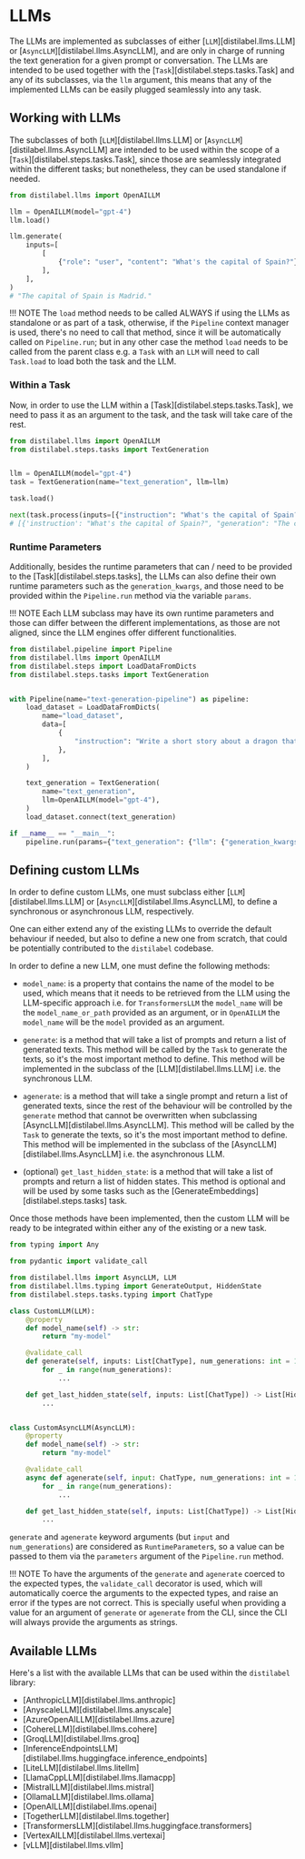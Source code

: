 # LLMs

The LLMs are implemented as subclasses of either [`LLM`][distilabel.llms.LLM] or [`AsyncLLM`][distilabel.llms.AsyncLLM], and are only in charge of running the text generation for a given prompt or conversation. The LLMs are intended to be used together with the [`Task`][distilabel.steps.tasks.Task] and any of its subclasses, via the `llm` argument, this means that any of the implemented LLMs can be easily plugged seamlessly into any task.

## Working with LLMs

The subclasses of both [`LLM`][distilabel.llms.LLM] or [`AsyncLLM`][distilabel.llms.AsyncLLM] are intended to be used within the scope of a [`Task`][distilabel.steps.tasks.Task], since those are seamlessly integrated within the different tasks; but nonetheless, they can be used standalone if needed.

```python
from distilabel.llms import OpenAILLM

llm = OpenAILLM(model="gpt-4")
llm.load()

llm.generate(
    inputs=[
        [
            {"role": "user", "content": "What's the capital of Spain?"},
        ],
    ],
)
# "The capital of Spain is Madrid."
```

!!! NOTE
    The `load` method needs to be called ALWAYS if using the LLMs as standalone or as part of a task, otherwise, if the `Pipeline` context manager is used, there's no need to call that method, since it will be automatically called on `Pipeline.run`; but in any other case the method `load` needs to be called from the parent class e.g. a `Task` with an `LLM` will need to call `Task.load` to load both the task and the LLM.

### Within a Task

Now, in order to use the LLM within a [Task][distilabel.steps.tasks.Task], we need to pass it as an argument to the task, and the task will take care of the rest.

```python
from distilabel.llms import OpenAILLM
from distilabel.steps.tasks import TextGeneration


llm = OpenAILLM(model="gpt-4")
task = TextGeneration(name="text_generation", llm=llm)

task.load()

next(task.process(inputs=[{"instruction": "What's the capital of Spain?"}]))
# [{'instruction': "What's the capital of Spain?", "generation": "The capital of Spain is Madrid."}]
```

### Runtime Parameters

Additionally, besides the runtime parameters that can / need to be provided to the [Task][distilabel.steps.tasks], the LLMs can also define their own runtime parameters such as the `generation_kwargs`, and those need to be provided within the `Pipeline.run` method via the variable `params`.

!!! NOTE
    Each LLM subclass may have its own runtime parameters and those can differ between the different implementations, as those are not aligned, since the LLM engines offer different functionalities.

```python
from distilabel.pipeline import Pipeline
from distilabel.llms import OpenAILLM
from distilabel.steps import LoadDataFromDicts
from distilabel.steps.tasks import TextGeneration


with Pipeline(name="text-generation-pipeline") as pipeline:
    load_dataset = LoadDataFromDicts(
        name="load_dataset",
        data=[
            {
                "instruction": "Write a short story about a dragon that saves a princess from a tower.",
            },
        ],
    )

    text_generation = TextGeneration(
        name="text_generation",
        llm=OpenAILLM(model="gpt-4"),
    )
    load_dataset.connect(text_generation)

if __name__ == "__main__":
    pipeline.run(params={"text_generation": {"llm": {"generation_kwargs": {"temperature": 0.3}}}})
```

## Defining custom LLMs

In order to define custom LLMs, one must subclass either [`LLM`][distilabel.llms.LLM] or [`AsyncLLM`][distilabel.llms.AsyncLLM], to define a synchronous or asynchronous LLM, respectively.

One can either extend any of the existing LLMs to override the default behaviour if needed, but also to define a new one from scratch, that could be potentially contributed to the `distilabel` codebase.

In order to define a new LLM, one must define the following methods:

* `model_name`: is a property that contains the name of the model to be used, which means that it needs to be retrieved from the LLM using the LLM-specific approach i.e. for `TransformersLLM` the `model_name` will be the `model_name_or_path` provided as an argument, or in `OpenAILLM` the `model_name` will be the `model` provided as an argument.

* `generate`: is a method that will take a list of prompts and return a list of generated texts. This method will be called by the `Task` to generate the texts, so it's the most important method to define. This method will be implemented in the subclass of the [LLM][distilabel.llms.LLM] i.e. the synchronous LLM.

* `agenerate`: is a method that will take a single prompt and return a list of generated texts, since the rest of the behaviour will be controlled by the `generate` method that cannot be overwritten when subclassing [AsyncLLM][distilabel.llms.AsyncLLM]. This method will be called by the `Task` to generate the texts, so it's the most important method to define. This method will be implemented in the subclass of the [AsyncLLM][distilabel.llms.AsyncLLM] i.e. the asynchronous LLM.

* (optional) `get_last_hidden_state`: is a method that will take a list of prompts and return a list of hidden states. This method is optional and will be used by some tasks such as the [GenerateEmbeddings][distilabel.steps.tasks] task.

Once those methods have been implemented, then the custom LLM will be ready to be integrated within either any of the existing or a new task.

```python
from typing import Any

from pydantic import validate_call

from distilabel.llms import AsyncLLM, LLM
from distilabel.llms.typing import GenerateOutput, HiddenState
from distilabel.steps.tasks.typing import ChatType

class CustomLLM(LLM):
    @property
    def model_name(self) -> str:
        return "my-model"

    @validate_call
    def generate(self, inputs: List[ChatType], num_generations: int = 1, **kwargs: Any) -> List[GenerateOutput]:
        for _ in range(num_generations):
            ...

    def get_last_hidden_state(self, inputs: List[ChatType]) -> List[HiddenState]:
        ...


class CustomAsyncLLM(AsyncLLM):
    @property
    def model_name(self) -> str:
        return "my-model"

    @validate_call
    async def agenerate(self, input: ChatType, num_generations: int = 1, **kwargs: Any) -> GenerateOutput:
        for _ in range(num_generations):
            ...

    def get_last_hidden_state(self, inputs: List[ChatType]) -> List[HiddenState]:
        ...
```

`generate` and `agenerate` keyword arguments (but `input` and `num_generations`) are considered as `RuntimeParameter`s, so a value can be passed to them via the `parameters` argument of the `Pipeline.run` method.

!!! NOTE
    To have the arguments of the `generate` and `agenerate` coerced to the expected types, the `validate_call` decorator is used, which will automatically coerce the arguments to the expected types, and raise an error if the types are not correct. This is specially useful when providing a value for an argument of `generate` or `agenerate` from the CLI, since the CLI will always provide the arguments as strings.

## Available LLMs

Here's a list with the available LLMs that can be used within the `distilabel` library:

* [AnthropicLLM][distilabel.llms.anthropic]
* [AnyscaleLLM][distilabel.llms.anyscale]
* [AzureOpenAILLM][distilabel.llms.azure]
* [CohereLLM][distilabel.llms.cohere]
* [GroqLLM][distilabel.llms.groq]
* [InferenceEndpointsLLM][distilabel.llms.huggingface.inference_endpoints]
* [LiteLLM][distilabel.llms.litellm]
* [LlamaCppLLM][distilabel.llms.llamacpp]
* [MistralLLM][distilabel.llms.mistral]
* [OllamaLLM][distilabel.llms.ollama]
* [OpenAILLM][distilabel.llms.openai]
* [TogetherLLM][distilabel.llms.together]
* [TransformersLLM][distilabel.llms.huggingface.transformers]
* [VertexAILLM][distilabel.llms.vertexai]
* [vLLM][distilabel.llms.vllm]
